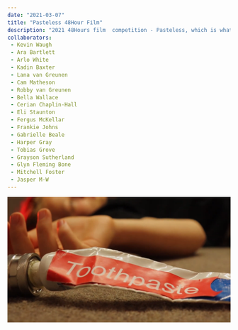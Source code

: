 ```yaml
---
date: "2021-03-07"
title: "Pasteless 48Hour Film"
description: "2021 48Hours film  competition - Pasteless, which is what happens when you use an inside joke as a film."
collaborators:
 - Kevin Waugh
 - Ara Bartlett
 - Arlo White
 - Kadin Baxter
 - Lana van Greunen
 - Cam Matheson
 - Robby van Greunen
 - Bella Wallace
 - Cerian Chaplin-Hall
 - Eli Staunton
 - Fergus McKellar
 - Frankie Johns
 - Gabrielle Beale
 - Harper Gray
 - Tobias Grove
 - Grayson Sutherland
 - Glyn Fleming Bone
 - Mitchell Foster
 - Jasper M-W
---
```


<!-- [Watch Here! ... actually please don't.<br><br> -->

<script>
    import YoutubeEmbed from "$md/YoutubeEmbed.svelte";
</script>

<YoutubeEmbed videoID="FWfugmp-hoA"/>

![The Ending:large](./ToothpasteScene.png)
